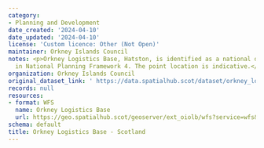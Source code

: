 ```yaml
---
category:
- Planning and Development
date_created: '2024-04-10'
date_updated: '2024-04-10'
license: 'Custom licence: Other (Not Open)'
maintainer: Orkney Islands Council
notes: <p>Orkney Logistics Base, Hatston, is identified as a national development
  in National Planning Framework 4. The point location is indicative.</p>
organization: Orkney Islands Council
original_dataset_link: ' https://data.spatialhub.scot/dataset/orkney_logistics_base-oi'
records: null
resources:
- format: WFS
  name: Orkney Logistics Base
  url: https://geo.spatialhub.scot/geoserver/ext_oiolb/wfs?service=wfs&typeName=ext_oiolb:pub_oiolb
schema: default
title: Orkney Logistics Base - Scotland
---
```

